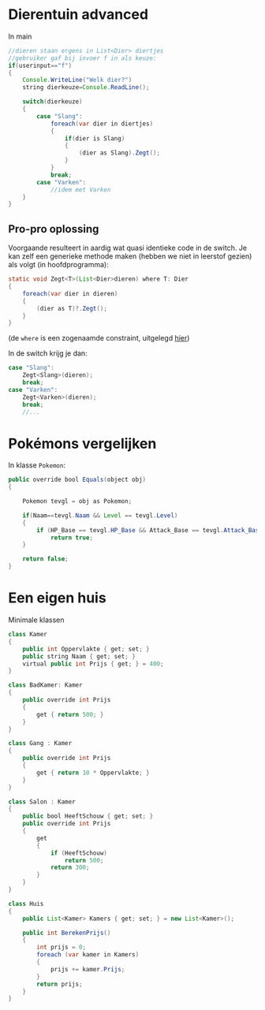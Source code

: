 # Dierentuin advanced

In main

```java
//dieren staan ergens in List<Dier> diertjes
//gebruiker gaf bij invoer f in als keuze:
if(userinput=="f")
{
    Console.WriteLine("Welk dier?")
    string dierkeuze=Console.ReadLine();

    switch(dierkeuze)
    {
        case "Slang":
            foreach(var dier in diertjes)
            {
                if(dier is Slang)
                {
                    (dier as Slang).Zegt();
                }
            }
            break;
        case "Varken":
            //idem met Varken 
    }
}
```

## Pro-pro oplossing

Voorgaande resulteert in aardig wat quasi identieke code in de switch. Je kan zelf een generieke methode maken (hebben we niet in leerstof gezien) als volgt (in hoofdprogramma):

```java
static void Zegt<T>(List<Dier>dieren) where T: Dier
{
    foreach(var dier in dieren)
    {
        (dier as T)?.Zegt();
    }
}
```

(de ``where`` is een zogenaamde constraint, uitgelegd [hier](17_gencols/2_genericclasses_en_constraints.md))

In de switch krijg je dan:

```java
case "Slang":
    Zegt<Slang>(dieren);
    break;
case "Varken":
    Zegt<Varken>(dieren);
    break;
    //...
```

# Pokémons vergelijken

In klasse ``Pokemon``:

```java
public override bool Equals(object obj)
{

    Pokemon tevgl = obj as Pokemon;

    if(Naam==tevgl.Naam && Level == tevgl.Level)
    {
        if (HP_Base == tevgl.HP_Base && Attack_Base == tevgl.Attack_Base && ... )
            return true;
    }

    return false;
}
```

# Een eigen huis

Minimale klassen

```java
class Kamer
{
    public int Oppervlakte { get; set; }
    public string Naam { get; set; }
    virtual public int Prijs { get; } = 400;
}

class BadKamer: Kamer
{
    public override int Prijs
    {
        get { return 500; }
    }
}

class Gang : Kamer
{
    public override int Prijs
    {
        get { return 10 * Oppervlakte; }
    }
}

class Salon : Kamer
{
    public bool HeeftSchouw { get; set; }
    public override int Prijs
    {
        get 
        {
            if (HeeftSchouw)
                return 500;
            return 300;
        }
    }
}

class Huis
{
    public List<Kamer> Kamers { get; set; } = new List<Kamer>();

    public int BerekenPrijs()
    {
        int prijs = 0;
        foreach (var kamer in Kamers)
        {
            prijs += kamer.Prijs;
        }
        return prijs;
    }
}
```